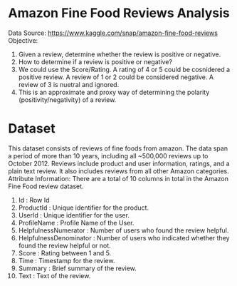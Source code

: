 # Amazon Fine Food Reviews Analysis
Data Source: https://www.kaggle.com/snap/amazon-fine-food-reviews
Objective:
1. Given a review, determine whether the review is positive or negative.
2. How to determine if a review is positive or negative?
3. We could use the Score/Rating. A rating of 4 or 5 could be cosnidered a positive review. A review of 1 or 2 could be considered negative. A review of 3 is nuetral and ignored.
4. This is an approximate and proxy way of determining the polarity (positivity/negativity) of a review.
# Dataset
This dataset consists of reviews of fine foods from amazon. The data span a period of more than 10 years, including all ~500,000 reviews up to October 2012. Reviews include product and user information, ratings, and a plain text review. It also includes reviews from all other Amazon categories.
Attribute Information:
There are a total of 10 columns in total in the Amazon Fine Food review dataset.
1. Id : Row Id
2. ProductId : Unique identifier for the product.
3. UserId : Unique identifier for the user.
4. ProfileName : Profile Name of the User.
5. HelpfulnessNumerator : Number of users who found the review helpful.
6. HelpfulnessDenominator : Number of users who indicated whether they found the review helpful or not.
7. Score : Rating between 1 and 5.
8. Time : Timestamp for the review.
9. Summary : Brief summary of the review.
10. Text : Text of the review.
